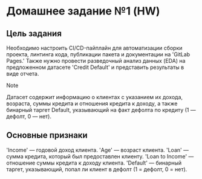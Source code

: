 # Домашнее задание №1 (HW)

## Цель задания
Необходимо настроить CI/CD-пайплайн для автоматизации сборки проекта, линтинга кода, публикации пакета и документации на 'GitLab Pages.' Также нужно провести разведочный анализ данных (EDA) на предложенном датасете 'Credit Default' и представить результаты в виде отчета.

> [!NOTE]
Датасет содержит информацию о клиентах с указанием их дохода, возраста, суммы кредита и отношения кредита к доходу, а также бинарный таргет Default, указывающий на факт дефолта по кредиту (1 — дефолт, 0 — нет).

## Основные признаки

'Income' — годовой доход клиента.
'Age' — возраст клиента.
'Loan' — сумма кредита, который был предоставлен клиенту.
'Loan to Income' — отношение суммы кредита к доходу клиента.
'Default' — бинарный таргет, указывающий, попал ли клиент в дефолт (1 = дефолт, 0 = нет).